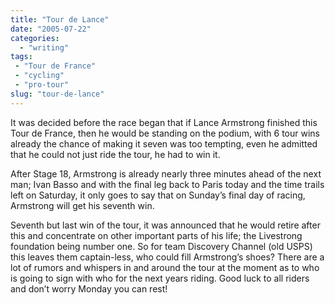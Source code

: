 ```yaml
---
title: "Tour de Lance"
date: "2005-07-22"
categories:
  - "writing"
tags:
 - "Tour de France"
 - "cycling"
 - "pro-tour"
slug: "tour-de-lance"
---
```


It was decided before the race began that if Lance Armstrong finished this Tour de France, then he would be standing on the podium, with 6 tour wins already the chance of making it seven was too tempting, even he admitted that he could not just ride the tour, he had to win it.

After Stage 18, Armstrong is already nearly three minutes ahead of the next man; Ivan Basso and with the final leg back to Paris today and the time trails left on Saturday, it only goes to say that on Sunday’s final day of racing, Armstrong will get his seventh win.

Seventh but last win of the tour, it was announced that he would retire after this and concentrate on other important parts of his life; the Livestrong foundation being number one. So for team Discovery Channel (old USPS) this leaves them captain-less, who could fill Armstrong’s shoes?
There are a lot of rumors and whispers in and around the tour at the moment as to who is going to sign with who for the next years riding.
Good luck to all riders and don’t worry Monday you can rest!
